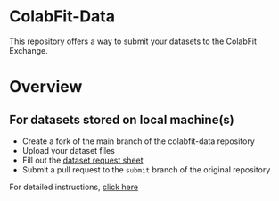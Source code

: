 # ColabFit-Data
This repository offers a way to submit your datasets to the ColabFit Exchange.  
  
# Overview  
  
## For datasets stored on local machine(s)

* Create a fork of the main branch of the colabfit-data repository
* Upload your dataset files
* Fill out the [dataset request sheet](https://github.com/gpwolfe/colabfit-data/blob/main/CF_dataset_request.md)
* Submit a pull request to the `submit` branch of the original repository

For detailed instructions, [click here](https://github.com/gpwolfe/colabfit-data/blob/main/instructions.md)
